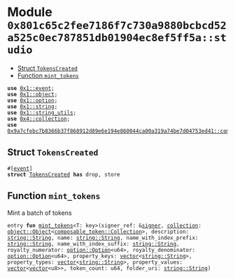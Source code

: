 
<a id="0x801c65c2fee7186f7c730a9880bcbcd52a525c0ec787851db01904ec8ef5ff5a_studio"></a>

# Module `0x801c65c2fee7186f7c730a9880bcbcd52a525c0ec787851db01904ec8ef5ff5a::studio`



-  [Struct `TokensCreated`](#0x801c65c2fee7186f7c730a9880bcbcd52a525c0ec787851db01904ec8ef5ff5a_studio_TokensCreated)
-  [Function `mint_tokens`](#0x801c65c2fee7186f7c730a9880bcbcd52a525c0ec787851db01904ec8ef5ff5a_studio_mint_tokens)


<pre><code><b>use</b> <a href="">0x1::event</a>;
<b>use</b> <a href="">0x1::object</a>;
<b>use</b> <a href="">0x1::option</a>;
<b>use</b> <a href="">0x1::string</a>;
<b>use</b> <a href="">0x1::string_utils</a>;
<b>use</b> <a href="">0x4::collection</a>;
<b>use</b> <a href="">0x9a7cfebc7b8366b37f868912d89e6e194e860044ca00a319a74be7d04753ed41::composable_token</a>;
</code></pre>



<a id="0x801c65c2fee7186f7c730a9880bcbcd52a525c0ec787851db01904ec8ef5ff5a_studio_TokensCreated"></a>

## Struct `TokensCreated`



<pre><code>#[<a href="">event</a>]
<b>struct</b> <a href="studio.md#0x801c65c2fee7186f7c730a9880bcbcd52a525c0ec787851db01904ec8ef5ff5a_studio_TokensCreated">TokensCreated</a> <b>has</b> drop, store
</code></pre>



<a id="0x801c65c2fee7186f7c730a9880bcbcd52a525c0ec787851db01904ec8ef5ff5a_studio_mint_tokens"></a>

## Function `mint_tokens`

Mint a batch of tokens


<pre><code>entry <b>fun</b> <a href="studio.md#0x801c65c2fee7186f7c730a9880bcbcd52a525c0ec787851db01904ec8ef5ff5a_studio_mint_tokens">mint_tokens</a>&lt;T: key&gt;(signer_ref: &<a href="">signer</a>, <a href="">collection</a>: <a href="_Object">object::Object</a>&lt;<a href="_Collection">composable_token::Collection</a>&gt;, description: <a href="_String">string::String</a>, name: <a href="_String">string::String</a>, name_with_index_prefix: <a href="_String">string::String</a>, name_with_index_suffix: <a href="_String">string::String</a>, royalty_numerator: <a href="_Option">option::Option</a>&lt;u64&gt;, royalty_denominator: <a href="_Option">option::Option</a>&lt;u64&gt;, property_keys: <a href="">vector</a>&lt;<a href="_String">string::String</a>&gt;, property_types: <a href="">vector</a>&lt;<a href="_String">string::String</a>&gt;, property_values: <a href="">vector</a>&lt;<a href="">vector</a>&lt;u8&gt;&gt;, token_count: u64, folder_uri: <a href="_String">string::String</a>)
</code></pre>
